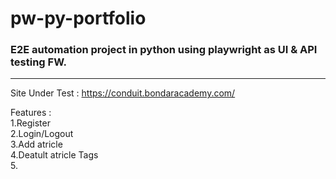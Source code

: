 # pw-py-portfolio
<h3>E2E automation project  in python using playwright as UI  & API testing FW. </h3>
<hr>

Site Under Test : 
https://conduit.bondaracademy.com/

Features : <br/>
1.Register <br/>
2.Login/Logout<br/>
3.Add atricle <br/>
4.Deatult atricle Tags<br/>
5.
